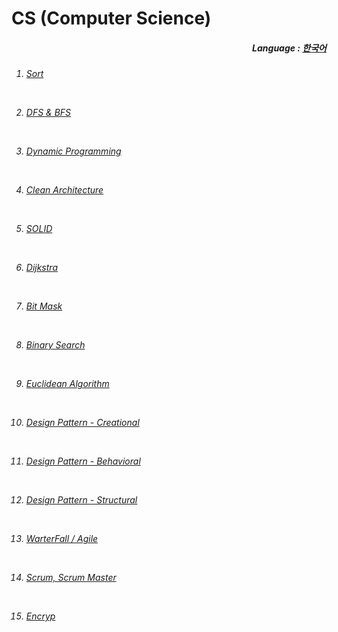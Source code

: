 # CS (Computer Science)

<div align="right">
  <h5>
    Language : 
    <a href="README.md">한국어</a> 
  </h5>
</div>

<h6>  
  
1. <a href="jp/1 - 정렬.md">Sort</a> 
 
<br> 

2. <a href="jp/2 - DFS & BFS.md">DFS & BFS</a> <br>

<br>

3. <a href="jp/3 - 동적 계획법.md">Dynamic Programming </a>

<br>

4. <a href="jp/4 - clean architecture.md">Clean Architecture</a>

<br>

5. <a href="jp/5 - SOLID 원칙.md">SOLID</a> 

<br>

6. <a href="jp/6 - 다익스트라.md">Dijkstra</a> 

<br>

7. <a href="jp/7 - 비트마스크.md">Bit Mask</a> 

<br>

8. <a href="jp/8 - 이분 탐색.md">Binary Search</a> 
 
<br>

9. <a href="jp/9 - 유클리드 호제법.md">Euclidean Algorithm</a> 

<br>
  
10. <a href="jp/10 - 디자인 패턴(생성).md">Design Pattern - Creational</a>

<br>

11. <a href="jp/11 - 디자인 패턴(행위).md">Design Pattern - Behavioral</a>
  
<br>
  
12. <a href="jp/12 - 디자인 패턴(구조).md">Design Pattern - Structural</a>

<br>

13. <a href="jp/13 - 폭포수(WarterFall)and애자일(Agile).md">WarterFall / Agile</a> 

<br>

14. <a href="jp/14 - ScrumAndScrumMaster.md">Scrum, Scrum Master</a>

<br>

15. <a href="jp/15 - 암호화.md">Encryp</a>

</h6> 
